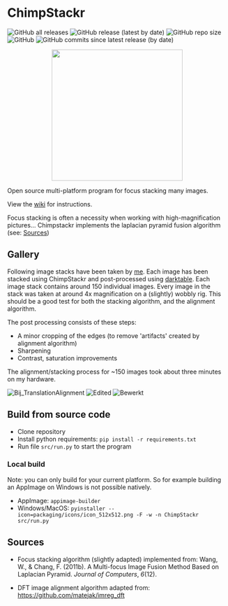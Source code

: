 # ChimpStackr
![GitHub all releases](https://img.shields.io/github/downloads/noah-peeters/ChimpStackr/total) ![GitHub release (latest by date)](https://img.shields.io/github/downloads/noah-peeters/ChimpStackr/latest/total) ![GitHub repo size](https://img.shields.io/github/repo-size/noah-peeters/ChimpStackr) ![GitHub](https://img.shields.io/github/license/noah-peeters/ChimpStackr) ![GitHub commits since latest release (by date)](https://img.shields.io/github/commits-since/noah-peeters/ChimpStackr/latest)

<p align="center">
  <img src="https://user-images.githubusercontent.com/17707805/196983883-84ec7174-74d3-4833-b9f6-16b84e19280d.png" width="300"/>
</p>

Open source multi-platform program for focus stacking many images.

View the [wiki](https://github.com/noah-peeters/ChimpStackr/wiki/Basic-usage) for instructions.

Focus stacking is often a necessity when working with high-magnification pictures...
Chimpstackr implements the laplacian pyramid fusion algorithm (see: [Sources](#sources))

## Gallery
Following image stacks have been taken by [me](https://github.com/noah-peeters). Each image has been stacked using ChimpStackr and post-processed using [darktable](https://www.darktable.org/). Each image stack contains around 150 individual images. Every image in the stack was taken at around 4x magnification on a (slightly) wobbly rig. This should be a good test for both the stacking algorithm, and the alignment algorithm.

The post processing consists of these steps:
* A minor cropping of the edges (to remove 'artifacts' created by alignment algorithm)
* Sharpening
* Contrast, saturation improvements

The alignment/stacking process for ~150 images took about three minutes on my hardware.

![Bij_TranslationAlignment](https://user-images.githubusercontent.com/17707805/196990942-413ea35c-2abb-4bce-9807-3f3d6b3de3c5.jpg)
![Edited](https://user-images.githubusercontent.com/17707805/196991117-dc4f1c76-cc87-4ef1-92ee-9a7484c7ff07.jpg)
![Bewerkt](https://user-images.githubusercontent.com/17707805/196996295-9fb6c365-ef10-4ef5-b451-1a7269156e53.jpg)

## Build from source code
* Clone repository
* Install python requirements:  ``pip install -r requirements.txt``
* Run file ``src/run.py`` to start the program
### Local build
Note: you can only build for your current platform. So for example building an AppImage on Windows is not possible natively.
* AppImage: ``appimage-builder``
* Windows/MacOS: ``pyinstaller --icon=packaging/icons/icon_512x512.png -F -w -n ChimpStackr src/run.py``
## Sources
* Focus stacking algorithm (slightly adapted) implemented from:
Wang, W., & Chang, F. (2011b). A Multi-focus Image Fusion Method Based on Laplacian Pyramid. _Journal of Computers_, _6_(12).

* DFT image alignment algorithm adapted from: https://github.com/matejak/imreg_dft
